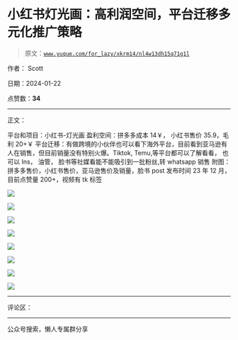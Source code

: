# 小红书灯光画：高利润空间，平台迁移多元化推广策略

> 原文：[`www.yuque.com/for_lazy/xkrm14/nl4w13dh15q71g1l`](https://www.yuque.com/for_lazy/xkrm14/nl4w13dh15q71g1l)

作者： Scott

日期：2024-01-22

点赞数：**34**

* * *

正文：

平台和项目：小红书-灯光画 盈利空间：拼多多成本 14￥， 小红书售价 35.9，毛利 20+￥
平台迁移：有做跨境的小伙伴也可以看下海外平台，目前看到亚马逊有人在销售，但目前销量没有特别火爆。Tiktok, Temu,等平台都可以了解看看，
也可以 Ins， 油管， 脸书等社媒看能不能吸引到一批粉丝,转 whatsapp 销售 附图：拼多多售价，小红书售价，亚马逊售价及销量，脸书 post
发布时间 23 年 12 月，目前点赞量 200+，视频有 tk 标签

![](img/857d8fcb1575e0d2b52017596fdeeb6a.png)

![](img/59e4a7d90cf12baf9a1dc872f815bdb2.png)

![](img/f020250af491b9e517d6fce9a12a060b.png)

![](img/5ac3daee592edbea8533f1ca92c11e47.png)

![](img/8a72aa662da3a0a21c373e0407184a9a.png)

![](img/eed5a2c1f95ffd144342b13fc79f04ef.png)

![](img/260dac91d3a01ec46147dded7ab5e93a.png)

![](img/9b25b51d1f69db3fb09d373e59c377dc.png)

* * *

评论区：

* * *

公众号搜索，懒人专属群分享
